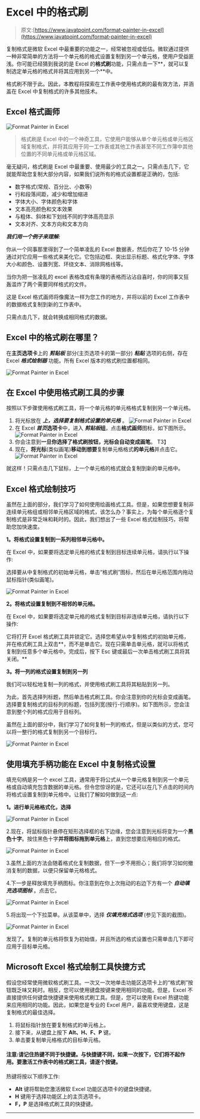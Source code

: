 # Excel 中的格式刷

> 原文:[https://www.javatpoint.com/format-painter-in-excel](https://www.javatpoint.com/format-painter-in-excel)

复制格式是微软 Excel 中最重要的功能之一，经常被忽视或低估。微软通过提供一种非常简单的方法将一个单元格的格式设置复制到另一个单元格，使用户受益匪浅。你可能已经猜到我说的是 Excel 的**格式刷**功能，只需点击一下**，就可以复制选定单元格的格式并将其应用到另一个**中。

格式刷不限于此。因此，本教程将探索在工作表中使用格式刷的最有效方法，并涵盖在 Excel 中复制格式的许多其他技术。

## Excel 格式画师

![Format Painter in Excel](img/e230cf211526a8ee8b5a71aeb595a079.png)

> 格式刷是 Excel 中的一个神奇工具，它使用户能够从单个单元格或单元格区域复制格式，并将其应用于同一工作表或其他工作表甚至不同工作簿中其他位置的不同单元格或单元格区域。

毫无疑问，格式刷是 Excel 中最重要、使用最少的工具之一。只需点击几下，它就能帮助您复制大部分内容，如果我们说所有的格式设置都是正确的，包括:

*   数字格式(常规、百分比、小数等)
*   行和段落间距，减少和增加缩进
*   字体大小、字体颜色和字体
*   文本高亮颜色和文本效果
*   与粗体、斜体和下划线不同的字体高亮显示
*   文本对齐、文本方向和文本方向

***我们用一个例子来理解:***

你从一个同事那里得到了一个简单凌乱的 Excel 数据表，然后你花了 10-15 分钟通过对它应用一些格式来美化它。它包括边框、突出显示标题、格式化字体、字体大小和颜色、设置列宽、环绕文本、消除网格线等。

当你为把一张凌乱的 excel 表格改成有条理的表格而沾沾自喜时，你的同事又狂轰滥炸了两个需要同样格式的文件。

这是 Excel 格式画师将像魔法一样为您工作的地方，并将以前的 Excel 工作表中的数据格式复制到新的工作表中。

只需点击几下，就会转换成相同格式的数据。

## Excel 中的格式刷在哪里？

在**主页选项卡**上的 ***剪贴板*** 部分(主页选项卡的第一部分) ***粘贴*** 选项的右侧，存在 Excel ***格式绘制器*** 功能。所有 Excel 版本的格式刷位置都相同。

![Format Painter in Excel](img/0e6def4be3e72f17433f867ccbee08e8.png)

## 在 Excel 中使用格式刷工具的步骤

按照以下步骤使用格式刷工具，将一个单元格的单元格格式复制到另一个单元格。

1.  将光标放在 ***上，选择要复制格式设置的单元格*** 。
    ![Format Painter in Excel](img/bb32b2965474ca633edd69512ea29d7e.png)
2.  在 Excel ***首页*选项卡**中，进入 ***剪贴板*组**，点击**格式画师**图标，如下图所示。
    ![Format Painter in Excel](img/22f225d2bc98db4da011597757a303d1.png)
3.  你会注意到**一旦你选择了格式刷按钮，光标会自动变成画笔**。
    T3】
4.  现在，**将光标**(类似画笔)**移动到想要**复制单元格格式**的单元格**并点击它。
    ![Format Painter in Excel](img/921cf6a671378e3fa7e3855fb2700c8b.png)

就这样！只需点击几下鼠标，上一个单元格的格式就会复制到新的单元格中。

## Excel 格式绘制技巧

虽然在上面的部分，我们学习了如何使用绘画格式工具。但是，如果您想要复制非连续单元格组或相邻单元格区域的格式，该怎么办？事实上，为每个单元格逐个复制格式是非常乏味和耗时的。因此，我们想出了一些 Excel 格式绘制技巧，将帮助您加快速度。

**1。将格式设置复制到一系列相邻单元格中。**

在 Excel 中，如果要将选定单元格的格式复制到目标连续单元格，请执行以下操作:

选择要从中复制格式的初始单元格，单击“格式刷”图标，然后在单元格范围内拖动鼠标指针(类似画笔)。

![Format Painter in Excel](img/c85165953da79b2ab962473bc9c04f7e.png)

**2。将格式设置复制到不相邻的单元格。**

在 Excel 中，如果要将选定单元格的格式复制到目标非连续单元格，请执行以下操作:

它将打开 Excel 格式刷工具并锁定它。选择您希望从中复制格式的初始单元格，并在格式刷工具上双击**，而不是单击它。现在只需单击单元格，就可以将格式复制到任意多个单元格中。完成后，按下 Esc 键或最后一次单击格式刷工具将其关闭。**

**3。将一列的格式设置复制到另一列**

我们可以轻松地复制一列的格式，并使用格式刷工具将其粘贴到另一列。

为此，首先选择列标题，然后单击格式刷工具。你会注意到你的光标会变成画笔。选择要复制格式的目标列的标题，包括列宽(按行-行顺序)。如下图所示，您会注意到整个列的格式应用于目标列。

虽然在上面的部分中，我们学习了如何复制一列的格式，但是以类似的方式，您可以将一整行的格式复制到另一个目标行。

![Format Painter in Excel](img/f4efd5a36a764780a34403f6f27798f3.png)

## 使用填充手柄功能在 Excel 中复制格式设置

填充句柄是另一个 excel 工具，通常用于将公式从一个单元格复制到另一个单元格或自动填充包含数据的单元格。但令您惊讶的是，它还可以在几下点击的时间内将格式设置复制到单元格中。让我们了解如何做到这一点:

**1。进行单元格格式化，选择**

![Format Painter in Excel](img/6493d60dd9202bb786726dfcfefee76e.png)

2.现在，将鼠标指针悬停在矩形选择框的右下边缘，您会注意到光标将变为一个**黑色十字**。按住黑色十字**并将图标拖到单元格**上，直到您想要应用相应的格式。

![Format Painter in Excel](img/d940dba07760a1def0e597549ca74aa5.png)

3.虽然上面的方法会随着格式化复制数据，但下一步不用担心；我们将学习如何撤消复制的数据，以便只保留单元格格式。

4.下一步是释放填充手柄图标。你注意到在你上次拖动的右边下方有一个 ***自动填充选项图标*** 。点击它。

![Format Painter in Excel](img/77cf95de17c03948da98ca38c7ae7574.png)

5.将出现一个下拉菜单。从该菜单中，选择 ***仅填充格式选项*** (参见下面的截图)。

![Format Painter in Excel](img/7bcff7f2ea1746807f81009ef405336c.png)

发现了。复制的单元格将恢复为初始值，并且所选的格式设置也只需单击几下即可应用于目标单元格。

## Microsoft Excel 格式绘制工具快捷方式

假设您经常使用微软格式刷工具。一次又一次地单击功能区选项卡上的“格式刷”按钮既乏味又耗时。相反，您可以使用键盘按键来使用相同的功能。但是，Excel 不直接提供任何键盘快捷键来使用格式刷工具。但是，您可以使用 Excel 热键功能来应用相同的功能。因此，如果您是专业的 Excel 用户，最喜欢使用键盘，这是复制格式的最佳选择。

1.  将鼠标指针放在要复制格式的单元格上。
2.  接下来，从键盘上按下 **Alt、H、F、P** 键。
3.  单击要复制单元格格式的目标单元格。

#### 注意:请记住热键不同于快捷键。与快捷键不同，如果一次按下，它们将不起作用。要激活工作表中的格式刷工具，请逐个按键。

热键将按以下顺序工作:

*   **Alt** 键将帮助您激活微软 Excel 功能区选项卡的键盘快捷键。
*   **H** 键用于选择功能区上的主页选项卡。
*   **F，P** 是选择格式刷工具的快捷键。

* * *